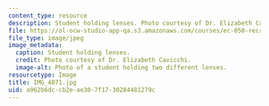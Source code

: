 ```yaml
---
content_type: resource
description: Student holding lenses. Photo courtesy of Dr. Elizabeth Cavicchi.
file: https://ol-ocw-studio-app-qa.s3.amazonaws.com/courses/ec-050-recreate-experiments-from-history-inform-the-future-from-the-past-galileo-january-iap-2010/a962b6dccb2eae307f1730284481279c_IMG_4071.jpg
file_type: image/jpeg
image_metadata:
  caption: Student holding lenses.
  credit: Photo courtesy of Dr. Elizabeth Cavicchi.
  image-alt: Photo of a student holding two different lenses.
resourcetype: Image
title: IMG_4071.jpg
uid: a962b6dc-cb2e-ae30-7f17-30284481279c
---
```

